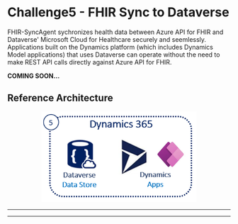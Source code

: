 # Challenge5 - FHIR Sync to Dataverse

FHIR-SyncAgent sychronizes health data between Azure API for FHIR and Dataverse' Microsoft Cloud for Healthcare securely and seemlessly. Applications built on the Dynamics platform (which includes Dynamics Model applications) that uses Dataverse can operate without the need to make REST API calls directly against Azure API for FHIR. 

**COMING SOON...**

## Reference Architecture
<center><img src="../images/fhir-dv.png" width="350"></center>

---

***

